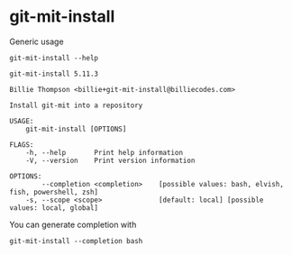 # git-mit-install

Generic usage

``` shell,script(expected_exit_code=0)
git-mit-install --help
```

``` shell,verify(stream=stdout)
git-mit-install 5.11.3

Billie Thompson <billie+git-mit-install@billiecodes.com>

Install git-mit into a repository

USAGE:
    git-mit-install [OPTIONS]

FLAGS:
    -h, --help       Print help information
    -V, --version    Print version information

OPTIONS:
        --completion <completion>    [possible values: bash, elvish, fish, powershell, zsh]
    -s, --scope <scope>              [default: local] [possible values: local, global]
```

You can generate completion with

``` shell,script(expected_exit_code=0)
git-mit-install --completion bash
```
